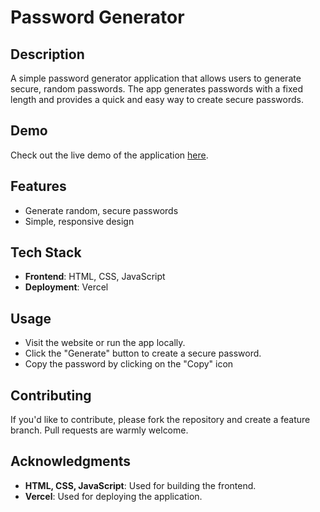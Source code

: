 # Password Generator

## Description
A simple password generator application that allows users to generate secure, random passwords. The app generates passwords with a fixed length and provides a quick and easy way to create secure passwords.

## Demo
Check out the live demo of the application [here](https://password-generator-rho-seven-50.vercel.app/).

## Features
- Generate random, secure passwords
- Simple, responsive design

## Tech Stack
- **Frontend**: HTML, CSS, JavaScript
- **Deployment**: Vercel

## Usage
- Visit the website or run the app locally.
- Click the "Generate" button to create a secure password.
- Copy the password by clicking on the "Copy" icon

## Contributing
If you'd like to contribute, please fork the repository and create a feature branch. Pull requests are warmly welcome.

## Acknowledgments
- **HTML, CSS, JavaScript**: Used for building the frontend.
- **Vercel**: Used for deploying the application.
